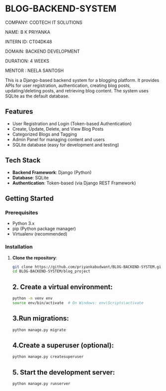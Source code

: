 # BLOG-BACKEND-SYSTEM

COMPANY: CODTECH IT SOLUTIONS

NAME: B K PRIYANKA

INTERN ID: CT04DK48

DOMAIN: BACKEND DEVELOPMENT

DURATION: 4 WEEKS

MENTOR : NEELA SANTOSH

This is a Django-based backend system for a blogging platform. It provides APIs for user registration, authentication, creating blog posts, updating/deleting posts, and retrieving blog content. The system uses SQLite as the default database.

## Features

- User Registration and Login (Token-based Authentication)
- Create, Update, Delete, and View Blog Posts
- Categorized Blogs and Tagging
- Admin Panel for managing content and users
- SQLite database (easy for development and testing)

## Tech Stack

- **Backend Framework**: Django (Python)
- **Database**: SQLite
- **Authentication**: Token-based (via Django REST Framework)

## Getting Started

### Prerequisites

- Python 3.x
- pip (Python package manager)
- Virtualenv (recommended)

### Installation

1. **Clone the repository**:

   ```bash
   git clone https://github.com/priyankabudwant/BLOG-BACKEND-SYSTEM.git
   cd BLOG-BACKEND-SYSTEM/blog_project
   ```
   ## 2. Create a virtual environment:
    
    ```bash
    python -m venv env
    source env/bin/activate  # On Windows: env\Scripts\activate
    ```
    ## 3.Run migrations:
    ```bash
    python manage.py migrate
    ```
    ## 4.Create a superuser (optional):
   ```bash
   python manage.py createsuperuser
   ```
   ## 5. Start the development server:
    ```bash
    python manage.py runserver
    ```
   


